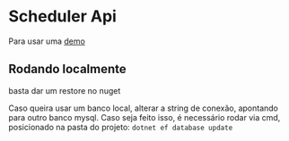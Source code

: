 # Scheduler Api

Para usar uma [demo](https://jesiel-scheduler-api.herokuapp.com/)

## Rodando localmente

basta dar um restore no nuget

Caso queira usar um banco local, alterar a string de conexão, apontando para outro banco mysql.
Caso seja feito isso, é necessário rodar via cmd, posicionado na pasta do projeto:
`dotnet ef database update`

